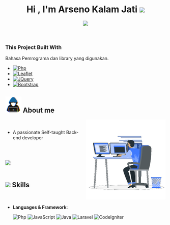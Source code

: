 <h1 align="center"><b>Hi , I'm Arseno Kalam Jati </b><img src="https://media.giphy.com/media/hvRJCLFzcasrR4ia7z/giphy.gif" width="35"></h1>

<p align="center">
<a href="https://github.com/DenverCoder1/readme-typing-svg"><img src="https://readme-typing-svg.herokuapp.com?font=Time+New+Roman&color=cyan&size=25&center=true&vCenter=true&width=600&height=100&linesWelcome+To+My+Project&hearts;++;Self-taught+Back-End+Developer,;Computer+Engineer+Student,..<3"></a>
</p>


<br>

### This Project Built With

Bahasa Pemrograma dan library yang digunakan.
 
* [![Php][Php.com]][Php-url]
* [![Leaflet][leaflet.com]][Leaflet-url]
* [![JQuery][JQuery.com]][JQuery-url]
* [![Bootstrap][Bootstrap.com]][Bootstrap-url]


[leaflet.com]: https://img.shields.io/badge/Leaflet-8cea79?style=for-the-badge&logo=leaflet&logoColor=white
[Leaflet-url]: https://leafletjs.com
[Php.com]: https://img.shields.io/badge/Php-6B7DB0?style=for-the-badge&logo=php&logoColor=white
[Php-url]: https://php.com
[Bootstrap.com]: https://img.shields.io/badge/Bootstrap-563D7C?style=for-the-badge&logo=bootstrap&logoColor=white
[Bootstrap-url]: https://getbootstrap.com
[JQuery.com]: https://img.shields.io/badge/jQuery-0769AD?style=for-the-badge&logo=jquery&logoColor=white
[JQuery-url]: https://jquery.com 




## <picture><img src = "https://github.com/0xAbdulKhalid/0xAbdulKhalid/raw/main/assets/mdImages/about_me.gif" width = 50px></picture> **About me**

<picture> <img align="right" src="https://github.com/0xAbdulKhalid/0xAbdulKhalid/raw/main/assets/mdImages/Right_Side.gif" width = 250px></picture>

<br>

- A passionate Self-taught Back-end developer
<!-- - Playing CTF's at spare time
- Currently learning Web Development by Self
- Personal website [link](https://www.0xabdulkhalid.ml)
- I’m currently open for an Intern or a new job opportunity, this is [my resume](https://read.cv/0xabdulkhalid) -->

<br><br>

<img src="https://user-images.githubusercontent.com/73097560/115834477-dbab4500-a447-11eb-908a-139a6edaec5c.gif"><br><br>

## <img src="https://media2.giphy.com/media/QssGEmpkyEOhBCb7e1/giphy.gif?cid=ecf05e47a0n3gi1bfqntqmob8g9aid1oyj2wr3ds3mg700bl&rid=giphy.gif" width ="25"><b> Skills</b>
<br>

<p align="center">

- **Languages & Framework**:
    
    ![Php](https://img.shields.io/badge/PHP%20-6B7DB0?style=for-the-badge&logo=PHP&logoColor=white)
    ![JavaScript](https://img.shields.io/badge/JavaScript%20-%23F7DF1E.svg?style=for-the-badge&logo=javascript&logoColor=black)
    ![Java](https://img.shields.io/badge/Java%20-2314354C?style=for-the-badge&logo=java&logoColor=white)
    ![Laravel](https://img.shields.io/badge/Laravel-FF2D20?style=for-the-badge&logo=laravel&logoColor=white)
    ![CodeIgniter](https://img.shields.io/badge/CodeIgniter%20-6B7DB0?style=for-the-badge&logo=codeigniter&logoColor=white)

<br>   